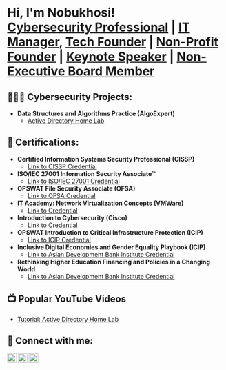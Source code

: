 <h1>Hi, I'm Nobukhosi! <br/><a href="https://github.com/nobudlamini">Cybersecurity Professional</a> | <a href="https://www.linkedin.com/in/nobukhosi-dlamini/">IT Manager</a>, <a href="https://www.linkedin.com/in/nobukhosi-dlamini/">Tech Founder</a> | <a href="https://www.linkedin.com/in/nobukhosi-dlamini/">Non-Profit Founder</a> | <a href="https://www.linkedin.com/in/nobukhosi-dlamini/">Keynote Speaker</a> | <a href="https://www.linkedin.com/in/nobukhosi-dlamini/">Non-Executive Board Member</a> </h1>

<h2>👩🏾‍💻 Cybersecurity Projects:</h2>

- <b>Data Structures and Algorithms Practice (AlgoExpert)</b>
  - [Active Directory Home Lab](https://github.com/nobudlamini/ActiveDirectoryLab)

<h2>💼 Certifications:</h2>

- <b>Certified Information Systems Security Professional (CISSP)</b>
  - [Link to CISSP Credential](https://www.credly.com/badges/3cf08d59-66da-45d8-9284-7136532b08d7/public_url)
- <b>ISO/IEC 27001 Information Security Associate™ </b>
  - [Link to ISO/IEC 27001 Credential](https://www.skillfront.com/Badges/92883670009921)
- <b>OPSWAT File Security Associate (OFSA)</b>
  - [Link to OFSA Credential](https://www.credly.com/badges/1af0a705-fab3-4fbf-ac8f-87f3ef2457ba/public_url)
- <b>IT Academy: Network Virtualization Concepts (VMWare)</b>
  - [Link to Credential](https://www.credly.com/badges/0fa368b3-5198-4e75-b332-553dc01f2214/linked_in_profile)
- <b>Introduction to Cybersecurity (Cisco)</b>
  - [Link to Credential](https://www.credly.com/badges/46db4b45-afe3-443b-bdd4-52bdcd925982/linked_in_profile)
- <b>OPSWAT Introduction to Critical Infrastructure Protection (ICIP)</b>
  - [Link to ICIP Credential](https://www.credly.com/badges/a82405af-abe5-477f-b5ca-4fd9e322671c/public_url)
- <b>Inclusive Digital Economies and Gender Equality Playbook (ICIP)</b>
  - [Link to Asian Development Bank Institute Credential](https://elearning-adbi.org/certificate-verifier/?code=88360-168-380-9572)
- <b>Rethinking Higher Education Financing and Policies in a Changing World </b>
  - [Link to  Asian Development Bank Institute Credential](https://elearning-adbi.org/certificate-verifier/?code=88360-168-925-6347)


<h2>📺 Popular YouTube Videos</h2>

- [Tutorial: Active Directory Home Lab](https://www.youtube.com/watch?v=a83ASGn_V_s)


<h2> 🤳 Connect with me:</h2>

[<img align="left" alt="JoshMadakor | LinkedIn" width="22px" src="https://cdn.jsdelivr.net/npm/simple-icons@v3/icons/linkedin.svg" />][linkedin]
[<img align="left" alt="JoshMadakor | Twitter" width="22px" src="https://cdn.jsdelivr.net/npm/simple-icons@v3/icons/twitter.svg" />][twitter]
[<img align="left" alt="JoshMadakor | YouTube" width="22px" src="https://cdn.jsdelivr.net/npm/simple-icons@v3/icons/youtube.svg" />][youtube]

[linkedin]: https://linkedin.com/in/nobukhosi-dlamini
[twitter]: https://twitter.com/_hypatiah
[youtube]: https://www.youtube.com/c/nobukhosi_tobefixed


<!--
**nobudlamini/nobudlamini** is a ✨ _special_ ✨ repository because its `README.md` (this file) appears on your GitHub profile.

Here are some ideas to get you started:

- 🔭 I’m currently working on ...
- 🌱 I’m currently learning ...
- 👯 I’m looking to collaborate on ...
- 🤔 I’m looking for help with ...
- 💬 Ask me about ...
- 📫 How to reach me: ...
- 😄 Pronouns: ...
- ⚡ Fun fact: ...
-->
